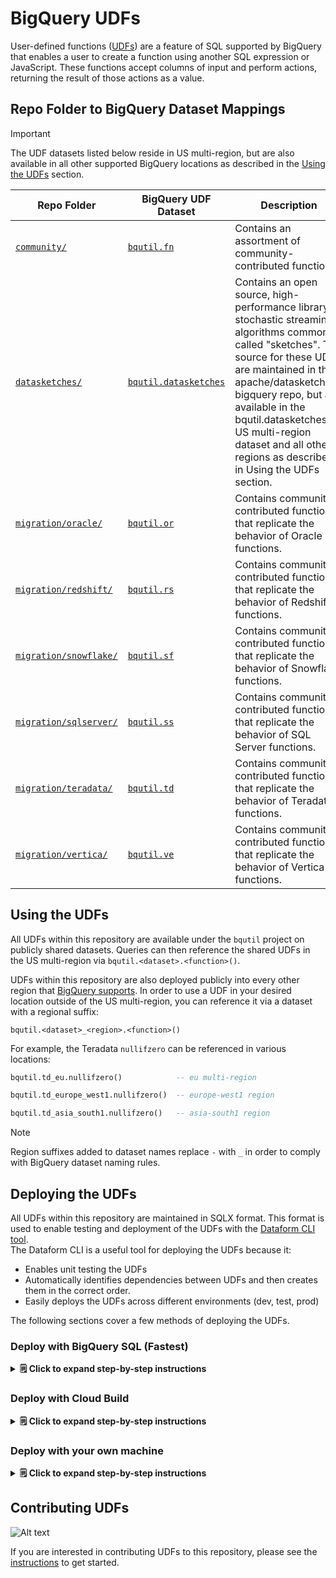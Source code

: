 # BigQuery UDFs

User-defined functions
([UDFs](https://cloud.google.com/bigquery/docs/reference/standard-sql/user-defined-functions))
are a feature of SQL supported by BigQuery that enables a user to create a
function using another SQL expression or JavaScript. These functions accept
columns of input and perform actions, returning the result of those actions as a
value.

## Repo Folder to BigQuery Dataset Mappings

> [!IMPORTANT]
> The UDF datasets listed below reside in US multi-region, but are also available in all other supported BigQuery locations as described in the [Using the UDFs](#using-the-udfs) section.

| Repo Folder                                         | BigQuery UDF Dataset                                                                                       | Description                                                                                                                                                                                                                                                                                                                            |
|-----------------------------------------------------|------------------------------------------------------------------------------------------------------------|----------------------------------------------------------------------------------------------------------------------------------------------------------------------------------------------------------------------------------------------------------------------------------------------------------------------------------------|
| [`community/`](/udfs/community)                     | [`bqutil.fn`](https://console.cloud.google.com/bigquery?ws=!1m4!1m3!3m2!1sbqutil!2sfn)                     | Contains an assortment of community-contributed functions.                                                                                                                                                                                                                                                                             |
| [`datasketches/`](/udfs/datasketches/)              | [`bqutil.datasketches`](https://console.cloud.google.com/bigquery?ws=!1m4!1m3!3m2!1sbqutil!2sdatasketches) | Contains an open source, high-performance library of stochastic streaming algorithms commonly called "sketches". The source for these UDFs are maintained in the apache/datasketches-bigquery repo, but are available in the bqutil.datasketches US multi-region dataset and all other regions as described in Using the UDFs section. |
| [`migration/oracle/`](/udfs/migration/oracle)       | [`bqutil.or`](https://console.cloud.google.com/bigquery?ws=!1m4!1m3!3m2!1sbqutil!2sor)                     | Contains community-contributed functions that replicate the behavior of Oracle functions.                                                                                                                                                                                                                                              |
| [`migration/redshift/`](/udfs/migration/redshift)   | [`bqutil.rs`](https://console.cloud.google.com/bigquery?ws=!1m4!1m3!3m2!1sbqutil!2srs)                     | Contains community-contributed functions that replicate the behavior of Redshift functions.                                                                                                                                                                                                                                            |
| [`migration/snowflake/`](/udfs/migration/snowflake) | [`bqutil.sf`](https://console.cloud.google.com/bigquery?ws=!1m4!1m3!3m2!1sbqutil!2ssf)                     | Contains community-contributed functions that replicate the behavior of Snowflake functions.                                                                                                                                                                                                                                           |
| [`migration/sqlserver/`](/udfs/migration/sqlserver) | [`bqutil.ss`](https://console.cloud.google.com/bigquery?ws=!1m4!1m3!3m2!1sbqutil!2sss)                     | Contains community-contributed functions that replicate the behavior of SQL Server functions.                                                                                                                                                                                                                                          |
| [`migration/teradata/`](/udfs/migration/teradata/)  | [`bqutil.td`](https://console.cloud.google.com/bigquery?ws=!1m4!1m3!3m2!1sbqutil!2std)                     | Contains community-contributed functions that replicate the behavior of Teradata functions.                                                                                                                                                                                                                                            |
| [`migration/vertica/`](/udfs/migration/vertica)     | [`bqutil.ve`](https://console.cloud.google.com/bigquery?ws=!1m4!1m3!3m2!1sbqutil!2sve)                     | Contains community-contributed functions that replicate the behavior of Vertica functions.                                                                                                                                                                                                                                             |

## Using the UDFs

All UDFs within this repository are available under the `bqutil` project on
publicly shared datasets. Queries can then reference the shared UDFs in the US multi-region via
`bqutil.<dataset>.<function>()`.

UDFs within this repository are also deployed publicly into every other region that [BigQuery supports](https://cloud.google.com/bigquery/docs/locations). 
In order to use a UDF in your desired location outside of the US multi-region, you can reference it via a dataset with a regional suffix:

`bqutil.<dataset>_<region>.<function>()`

For example, the Teradata `nullifzero` can be referenced in various locations:

```sql
bqutil.td_eu.nullifzero()            -- eu multi-region

bqutil.td_europe_west1.nullifzero()  -- europe-west1 region

bqutil.td_asia_south1.nullifzero()   -- asia-south1 region
```

> [!NOTE]  
> Region suffixes added to dataset names replace `-` with `_` in order to comply with BigQuery dataset naming rules.

## Deploying the UDFs

All UDFs within this repository are maintained in SQLX format. This format is
used to enable testing and deployment of the UDFs with
the [Dataform CLI tool](https://docs.dataform.co/dataform-cli). \
The Dataform CLI is a useful tool for deploying the UDFs because it:

* Enables unit testing the UDFs
* Automatically identifies dependencies between UDFs and then creates them in
  the correct order.
* Easily deploys the UDFs across different environments (dev, test, prod)

The following sections cover a few methods of deploying the UDFs. 

### Deploy with BigQuery SQL (Fastest)

<details><summary><b>&#128466; Click to expand step-by-step instructions</b></summary>

#### Deploy all the `bqutil.fn` UDFs into your own project:

Run the following `gcloud` command to copy the JavaScript files hosted in the 
`bqutil` project's Cloud Storage bucket to your own bucket:

```bash
# For US multi-region us the following command
gcloud storage cp gs://bqutil-lib/bq_js_libs/* gs://YOUR_BUCKET/
# For other regions, modify the command to use the appropriate bucket.
# Examples shown below:
#
# gcloud storage cp gs://bqutil-lib-eu/* gs://YOUR_BUCKET/
# gcloud storage cp gs://bqutil-lib-asia-east2/* gs://YOUR_BUCKET/
```

Run the following SQL script in your BigQuery console to copy all `bqutil.fn` UDFs into
your own project:

```sql
-- SET YOUR DESIRED BQ REGION BELOW
SET @@location="us-east4";
-- SET YOUR CLOUD STORAGE BUCKET BELOW
DECLARE YOUR_JS_BUCKET STRING DEFAULT("gs://YOUR_BUCKET");
/**********************************
 * DO NOT EDIT SQL BELOW THIS LINE
 **********************************/
DECLARE YOUR_PROJECT_ID STRING DEFAULT("`"||@@project_id||"`");
DECLARE YOUR_REGION STRING DEFAULT(LOWER(@@location));
DECLARE region_suffix STRING DEFAULT(
  IF(YOUR_REGION="us", "", "_" || REPLACE(YOUR_REGION, "-", "_"))
);
-- Get regional UDFs
DECLARE fn_udf_ddls ARRAY<STRING>;
EXECUTE IMMEDIATE
   FORMAT("""
  SELECT ARRAY_AGG(ddl ORDER BY created) AS fn_udf_ddls
  FROM bqutil.fn%s.INFORMATION_SCHEMA.ROUTINES
  """,
          region_suffix
      )
   INTO fn_udf_ddls;
-- Creates the fn dataset within your project
EXECUTE IMMEDIATE "CREATE SCHEMA IF NOT EXISTS " || YOUR_PROJECT_ID || ".fn" || region_suffix;
-- Creates all cw_* UDFs within your new fn dataset
FOR fn_udf_ddl IN (SELECT * FROM UNNEST(fn_udf_ddls) ddl)
DO EXECUTE IMMEDIATE 
  REPLACE(
    REPLACE(
      REPLACE(
        fn_udf_ddl.ddl,
        "gs://bqutil-lib"|| IF(YOUR_REGION <> "us", "-" || @@location, "/bq_js_libs"), YOUR_JS_BUCKET),
      "FUNCTION bqutil.", "FUNCTION " || YOUR_PROJECT_ID || "."),
    "CREATE ", "CREATE OR REPLACE ");
END FOR;
```

#### Deploy all the `bqutil.fn.cw_` prefix UDFs into your own project: 
```sql
-- SET YOUR DESIRED BQ REGION BELOW
SET @@location="us-east4";
/**********************************
 * DO NOT EDIT SQL BELOW THIS LINE
 **********************************/
DECLARE YOUR_PROJECT_ID STRING DEFAULT("`"||@@project_id||"`");
DECLARE YOUR_REGION STRING DEFAULT(LOWER(@@location));
DECLARE region_suffix STRING DEFAULT(
  IF(YOUR_REGION="us", "", "_" || REPLACE(YOUR_REGION, "-", "_"))
);
-- Get regional UDFs
DECLARE cw_udf_ddls ARRAY<STRING>;
EXECUTE IMMEDIATE
   FORMAT("""
  SELECT ARRAY_AGG(ddl ORDER BY created) AS cw_udf_ddls
  FROM bqutil.fn%s.INFORMATION_SCHEMA.ROUTINES
  WHERE specific_name LIKE "cw_%%"
  """,
          region_suffix
      )
   INTO cw_udf_ddls;
-- Creates the fn dataset within your project
EXECUTE IMMEDIATE "CREATE SCHEMA IF NOT EXISTS " || YOUR_PROJECT_ID || ".fn" || region_suffix;
-- Creates all cw_* UDFs within your new fn dataset
FOR cw_udf_ddl IN (SELECT * FROM UNNEST(cw_udf_ddls) ddl)
DO EXECUTE IMMEDIATE 
  REPLACE(
    REPLACE(
      cw_udf_ddl.ddl,
      "FUNCTION bqutil.", "FUNCTION " || YOUR_PROJECT_ID || "."),
    "CREATE ", "CREATE OR REPLACE ");
END FOR;
```

</details>

### Deploy with Cloud Build

<details><summary><b>&#128466; Click to expand step-by-step instructions</b></summary>

1. Authenticate using the Cloud SDK and set the BigQuery project in which you'll
   deploy your UDF(s):

   ```bash 
   gcloud init
   ```

1. Enable the Cloud Build API and grant the default Cloud Build service account
   the BigQuery Job User and Data Editor roles
   ```bash
   gcloud services enable cloudbuild.googleapis.com && \
   gcloud projects add-iam-policy-binding \
     $(gcloud config get-value project) \
     --member=serviceAccount:$(gcloud projects describe $(gcloud config get-value project) --format="value(projectNumber)")"@cloudbuild.gserviceaccount.com" \
     --role=roles/bigquery.user && \
   gcloud projects add-iam-policy-binding \
     $(gcloud config get-value project) \
     --member=serviceAccount:$(gcloud projects describe $(gcloud config get-value project) --format="value(projectNumber)")"@cloudbuild.gserviceaccount.com" \
     --role=roles/bigquery.dataEditor
   ```
1. Deploy the UDFs by submitting the following:

   ```bash
   # Deploy to US
   gcloud builds submit . --config=deploy.yaml --substitutions _PROJECT_ID=YOUR_PROJECT_ID,_BQ_LOCATION=US
   ```

   > IMPORTANT:
   > Deploy to a different location by setting `_BQ_LOCATION` to your own
   > desired value.\
   > [Click here](https://cloud.google.com/bigquery/docs/locations#supported_regions)
   > for a list of supported locations.

</details>

### Deploy with your own machine

<details><summary><b>&#128466; Click to expand step-by-step instructions</b></summary>

Run the following in your machine's terminal to deploy all UDFs in your own
BigQuery project.

1. Authenticate using the Cloud SDK and set the BigQuery project in which you'll
   deploy your UDF(s):

   ```bash 
   gcloud init
   ```

1. Install the dataform CLI tool:

   ```bash
   npm i -g @dataform/cli
   ```

1. Set env variable BQ_LOCATION to the BigQuery location in which you want to
   deploy the UDFs and then run the `deploy.sh` helper script to deploy the
   UDFs:

   ```bash
   # Deploy to US
   export BQ_LOCATION=US && bash deploy.sh
   ```

   > IMPORTANT:
   > Deploy to a different location by setting `BQ_LOCATION` to your own
   > desired value.\
   > [Click here](https://cloud.google.com/bigquery/docs/locations#supported_regions)
   > for a list of supported locations.

</details>

## Contributing UDFs

![Alt text](/images/public_udf_architecture.png?raw=true "Public UDFs")

If you are interested in contributing UDFs to this repository, please see the
[instructions](/udfs/CONTRIBUTING.md) to get started.